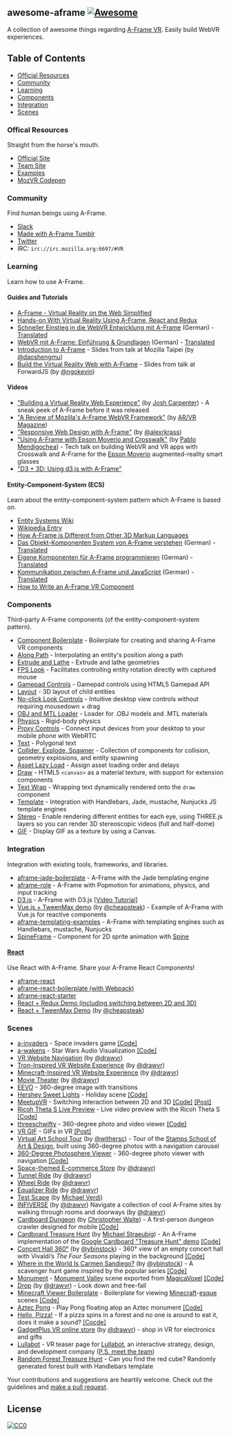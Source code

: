 ## awesome-aframe [![Awesome](https://cdn.rawgit.com/sindresorhus/awesome/d7305f38d29fed78fa85652e3a63e154dd8e8829/media/badge.svg)](https://github.com/sindresorhus/awesome)

A collection of awesome things regarding [A-Frame VR](https://github.com/aframevr/aframe). Easily build WebVR experiences.

## Table of Contents

- [Official Resources](#official-resources)
- [Community](#community)
- [Learning](#learning)
- [Components](#components)
- [Integration](#integration)
- [Scenes](#scenes)

### Offical Resources

Straight from the horse's mouth.

- [Official Site](https://aframe.io)
- [Team Site](http://mozvr.com)
- [Examples](https://aframe.io/examples/)
- [MozVR Codepen](http://codepen.io/team/mozvr/pens/public/)

### Community

Find human beings using A-Frame.

- [Slack](http://aframevr-slack.herokuapp.com/)
- [Made with A-Frame Tumblr](http://aframevr.tumblr.com/)
- [Twitter](https://twitter.com/aframevr)
- IRC: `irc://irc.mozilla.org:6697/#VR`

### Learning

Learn how to use A-Frame.

#### Guides and Tutorials

- [A-Frame - Virtual Reality on the Web Simplified](http://ngokevin.com/blog/aframe)
- [Hands-on With Virtual Reality Using A-Frame, React and Redux](https://medium.com/immersion-for-the-win/hands-on-with-virtual-reality-using-a-frame-react-and-redux-bc66240834f7#.nce7sfdzl)
- [Schneller Einstieg in die WebVR Entwicklung mit A-Frame](http://thevrjump.com/de/aframe-einstieg) (German) - [Translated](https://translate.google.com/translate?hl=en&sl=auto&tl=en&u=http%3A%2F%2Fthevrjump.com%2Fde%2Faframe-einstieg)
- [WebVR mit A-Frame: Einführung & Grundlagen](http://thevrjump.com/de/aframe-grundlagen) (German) - [Translated](https://translate.google.com/translate?hl=en&sl=auto&tl=en&u=http%3A%2F%2Fthevrjump.com%2Fde%2Faframe-grundlagen)
- [Introduction to A-Frame](http://www.slideshare.net/ellisonmu/introduction-to-aframe-57170744) - Slides from talk at Mozilla Taipei (by [@daoshengmu])
- [Build the Virtual Reality Web with A-Frame](http://www.slideshare.net/MozVR/build-the-virtual-reality-web-with-aframe/) - Slides from talk at ForwardJS (by [@ngokevin])

#### Videos

- ["Building a Virtual Reality Web Experience"](https://air.mozilla.org/josh-carpenter-building-a-virtual-reality-web-experience/) (by [Josh Carpenter](http://twitter.com/jcarpenter)) - A sneak peek of A-Frame before it was released
- ["A Review of Mozilla's A-Frame WebVR Framework"](https://www.youtube.com/watch?v=4IqBLoJd0ww) (by [AR/VR Magazine](http://www.arvrmagazine.com/))
- ["Responsive Web Design with A-Frame"](https://www.youtube.com/watch?v=HogJdsepZRo) (by [@alexrkrass])
- ["Using A-Frame with Epson Moverio and Crosswalk"](https://www.youtube.com/watch?v=Tt-pX1JMt60) (by [Pablo Mendigochea](https://twitter.com/hololeo/)) - Tech talk on building WebVR and VR apps with Crosswalk and A-Frame for the [Epson Moverio](http://www.epson.com/moverio) augmented-reality smart glasses
- ["D3 + 3D: Using d3.js with A-Frame"](https://www.youtube.com/watch?v=Tb2b5nFmmsM)

#### Entity-Component-System (ECS)

Learn about the entity-component-system pattern which A-Frame is based on.

- [Entity Systems Wiki](http://entity-systems.wikidot.com/)
- [Wikipedia Entry](https://en.wikipedia.org/wiki/Entity_component_system)
- [How A-Frame is Different from Other 3D Markup Languages](http://ngokevin.com/blog/aframe-vs-3dml/)
- [Das Objekt-Komponenten System von A-Frame verstehen](http://thevrjump.com/de/aframe-system) (German) - [Translated](https://translate.google.com/translate?sl=auto&tl=en&js=y&prev=_t&hl=en&ie=UTF-8&u=http%3A%2F%2Fthevrjump.com%2Fde%2Faframe-system&edit-text=)
- [Eigene Komponenten für A-Frame programmieren](http://thevrjump.com/de/aframe-komponenten) (German) - [Translated](https://translate.google.com/translate?sl=auto&tl=en&js=y&prev=_t&hl=en&ie=UTF-8&u=http%3A%2F%2Fthevrjump.com%2Fde%2Faframe-komponenten&edit-text=)
- [Kommunikation zwischen A-Frame und JavaScript](http://thevrjump.com/de/aframe-js) (German) - [Translated](https://translate.google.com/translate?sl=auto&tl=en&js=y&prev=_t&hl=en&ie=UTF-8&u=http%3A%2F%2Fthevrjump.com%2Fde%2Faframe-js&edit-text=)
- [How to Write an A-Frame VR Component](http://ngokevin.com/blog/aframe-component/)

### Components

Third-party A-Frame components (of the entity-component-system pattern).

- [Component Boilerplate](https://github.com/ngokevin/aframe-component-boilerplate) - Boilerplate for creating and sharing A-Frame VR components
- [Along Path](https://jsbin.com/dasefeh/edit?html,output) - Interpolating an entity's position along a path
- [Extrude and Lathe](https://github.com/JosePedroDias/aframe-extrude-and-lathe) - Extrude and lathe geometries
- [FPS Look](https://github.com/cemkod/aframe-fps-look-component) - Facilitates controlling entity rotation directly with captured mouse
- [Gamepad Controls](https://github.com/donmccurdy/aframe-gamepad-controls) - Gamepad controls using HTML5 Gamepad API
- [Layout](https://github.com/ngokevin/aframe-layout-component) - 3D layout of child entities
- [No-click Look Controls](https://github.com/alexrkass/aframe-no-click-look-controls) - Intuitive desktop view controls without requiring mousedown + drag
- [OBJ and MTL Loader](https://github.com/donmccurdy/aframe-obj-loader-component) - Loader for .OBJ models and .MTL materials
- [Physics](https://github.com/ngokevin/aframe-physics-components) - Rigid-body physics
- [Proxy Controls](https://proxy-controls.donmccurdy.com) - Connect input devices from your desktop to your mobile phone with WebRTC
- [Text](https://github.com/ngokevin/aframe-text-component) - Polygonal text
- [Collider, Explode, Spawner](https://github.com/dmarcos/a-invaders/tree/master/js/components) - Collection of components for collision, geometry explosions, and entity spawning
- [Asset Lazy Load](https://github.com/youmustfight/aframe-asset-lazy-load) - Assign asset loading order and delays
- [Draw](https://github.com/maxkrieger/aframe-draw-component) - HTML5 `<canvas>` as a material texture, with support for extension components
- [Text Wrap](https://github.com/maxkrieger/aframe-textwrap-component) - Wrapping text dynamically rendered onto the `draw` component
- [Template](https://github.com/ngokevin/aframe-template-component) - Integration with Handlebars, Jade, mustache, Nunjucks JS template engines
- [Stereo](https://github.com/oscarmarinmiro/aframe-stereo-component) - Enable rendering different entities for each eye, using THREE.js layers so you can render 3D stereoscopic videos (full and half-dome)
- [GIF](https://github.com/gtk2k/gtk2k.github.io/tree/master/animation_gif) - Display GIF as a texture by using a Canvas.

### Integration

Integration with existing tools, frameworks, and libraries.

- [aframe-jade-boilerplate](https://github.com/KevinGrandon/aframe-jade-boilerplate) - A-Frame with the Jade templating engine
- [aframe-role](https://github.com/Popmotion/aframe-role) - A-Frame with Popmotion for animations, physics, and input tracking
- [D3.js](http://blockbuilder.org/enjalot/1fd196cd99f8d58a56d3) - A-Frame with D3.js [[Video Tutorial]](https://www.youtube.com/watch?v=Tb2b5nFmmsM)
- [Vue.js + TweenMax demo](http://codepen.io/cheapsteak/pen/dGXZjx?editors=101) (by [@cheapsteak]) - Example of A-Frame with Vue.js for reactive components
- [aframe-templating-examples](https://github.com/ngokevin/aframe-templating-examples) - A-Frame with templating engines such as Handlebars, mustache, Nunjucks
- [SpineFrame](https://github.com/JoshGalvin/SpineFrame/) - Component for 2D sprite animation with [Spine](http://esotericsoftware.com/)

#### [React](https://github.com/facebook/react)

Use React with A-Frame. Share your A-Frame React Components!

- [aframe-react](https://github.com/ngokevin/aframe-react)
- [aframe-react-boilerplate (with Webpack)](https://github.com/ngokevin/aframe-react-boilerplate)
- [aframe-react-starter](https://github.com/fouad/aframe-react-starter)
- [React + Redux Demo (including switching between 2D and 3D)](https://github.com/RSpace/aframe-meetup-example)
- [React + TweenMax Demo](http://codepen.io/cheapsteak/pen/pgbdGa?editors=001) (by [@cheapsteak])

### Scenes

- [a-invaders](http://swimminglessonsformodernlife.com/a-invaders/) - Space invaders game [[Code]](https://github.com/dmarcos/a-invaders)
- [a-wakens](https://ngokevin.github.com/a-wakens) - Star Wars Audio Visualization [[Code]](https://github.com/ngokevin/a-wakens)
- [VR Website Navigation](http://drawvr.com/) (by [@drawvr])
- [Tron-Inspired VR Website Experience](http://drawvr.com/tron/) (by [@drawvr])
- [Minecraft-Inspired VR Website Experience](http://drawvr.com/minecraft/) (by [@drawvr])
- [Movie Theater](http://drawvr.com/theater/) (by [@drawvr])
- [EEVO](http://mhansen-dev.eevo.nyc/) - 360-degree image with transitions
- [Hershey Sweet Lights](https://htmlpreview.github.io/?https://github.com/davexoxide/sweet-lights/blob/master/index.html) - Holiday scene [[Code]](https://github.com/davexoxide/sweet-lights/)
- [MeetupVR](http://immersionftw.com/meetup-vr) - Switching interaction between 2D and 3D [[Code]](https://github.com/RSpace/aframe-meetup-example) [[Post]](https://medium.com/immersion-for-the-win/hands-on-with-virtual-reality-using-a-frame-react-and-redux-bc66240834f7)
- [Ricoh Theta S Live Preview](https://gtk2k.github.io/aframe_theta_s_live_preview/livepreview.html) - Live video preview with the Ricoh Theta S [[Code]](https://github.com/gtk2k/gtk2k.github.io/tree/master/aframe_theta_s_live_preview)
- [threeschwifty](https://ngokevin.github.com/threeschwifty) - 360-degree photo and video viewer [[Code]](https://github.com/ngokevin/threeschwifty)
- [VR GIF](http://x627.com/vr-gif/) - GIFs in VR [[Post]](http://x627.com/a-frame-is-awesome/)
- [Virtual Art School Tour](http://stampswebdesign.com/withersc/hud/index.html) (by [@withersc]) - Tour of the [Stamps School of Art & Design](http://stamps.umich.edu/), built using 360-degree photos with a navigation carousel
- [360-Degree Photosphere Viewer](https://www.ideaspacevr.org/examples/aframe/aframe-360-degree-photosphere) - 360-degree photo viewer with navigation [[Code]](https://github.com/IdeaSpaceVR/aframe-360-degree-photosphere)
- [Space-themed E-commerce Store](http://vr.lasershop.ca/) (by [@drawvr])
- [Tunnel Ride](http://drawvr.com/tunnel/) (by [@drawvr])
- [Wheel Ride](http://drawvr.com/wheel/) (by [@drawvr])
- [Equalizer Ride](http://drawvr.com/equalizer/) (by [@drawvr])
- [Test Scape](http://x627.com/testscape/) (by [Michael Verdi](http://x627.com/directory/))
- [INFIVERSE](http://infiverse.com/) (by [@drawvr]) Navigate a collection of cool A-Frame sites by walking through rooms and doorways (by [@drawvr])
- [Cardboard Dungeon](https://chrismwaite.github.io/cardboard-dungeon/) (by [Christopher Waite](https://twitter.com/chrismwaite/)) - A first-person dungeon crawler designed for mobile [[Code]](https://github.com/chrismwaite/cardboard-dungeon/)
- [Cardboard Treasure Hunt](https://i3games.github.io/aframe-cardboard-demo/) (by [Michael Straeubig](https://github.com/i3games/)) - An A-Frame implementation of the [Google Cardboard "Treasure Hunt" demo](https://developers.google.com/cardboard/android/get-started">) [[Code]](https://github.com/i3games/aframe-cardboard-demo/)
- [Concert Hall 360°](https://ybinstock.github.io/concert_hall_360/) (by [@ybinstock]) - 360° view of an empty concert hall with Vivaldi’s _The Four Seasons_ playing in the background [[Code]](https://github.com/ybinstock/concert_hall_360)
- [Where in the World Is Carmen Sandiego?](https://ybinstock.github.io/carmensandiego_360/) (by [@ybinstock]) - A scavenger hunt game inspired by the popular series [[Code]](https://github.com/ybinstock/carmensandiego_360/)
- [Monument](https://sandbox.donmccurdy.com/vr/monument/) - [Monument Valley](http://www.monumentvalleygame.com/) scene exported from [MagicaVoxel](https://ephtracy.github.io/) [[Code]](https://github.com/donmccurdy/sandbox-aframe/blob/master/examples/monument/index.html)
- [Drop](http://drawvr.com/drop/) (by [@drawvr]) - Look down and free-fall
- [Minecraft Viewer Boilerplate](https://ngokevin.github.io/aframe-minecraft-viewer-boilerplate/) - Boilerplate for viewing [Minecraft](http://minecraft.net/)-[esque](http://www.realtimerendering.com/erich/minecraft/public/mineways/) scenes [[Code]](https://github.com/ngokevin/aframe-minecraft-viewer-boilerplate/)
- [Aztec Pong](http://meta-meta.github.io/aztec-pong/) - Play Pong floating atop an Aztec monument [[Code]](https://github.com/meta-meta/aztec-pong/)
- [Hello, Pizza!](http://carpedmt.github.io/) - If a pizza spins in a forest and no one is around to eat it, does it make a sound? [[Cocde]](https://github.com/carpedmt/carpedmt.github.io/)
- [GadgetPlus VR online store](http://vr.gadgetplus.ca/) (by [@drawvr]) - shop in VR for electronics and gifts
- [Lullabot](http://vr.lullabot.com/) - VR teaser page for [Lullabot](https://www.lullabot.com/), an interactive strategy, design, and development company ([P.S. meet the team](http://vr.lullabot.com/team-photo/))
- [Random Forest Treasure Hunt](http://www.utopiavr.io/examples/forest/) - Can you find the red cube? Randomly generated forest built with Handlebars template

Your contributions and suggestions are heartily welcome. Check out the guidelines and [make a pull request](https://github.com/aframevr/awesome-aframe/edit/master/README.md).

## License

[![CC0](https://i.creativecommons.org/p/zero/1.0/88x31.png)](https://creativecommons.org/publicdomain/zero/1.0/)


[@alexrkrass]: https://github.com/alexrkass
[@cheapsteak]: https://github.com/cheapsteak/
[@daoshengmu]: https://github.com/daoshengmu
[@drawvr]: https://www.reddit.com/user/drawvr
[@ngokevin]: https://github.com/ngokevin
[@withersc]: https://www.behance.net/chriswithers
[@ybinstock]: http://github.com/ybinstock
